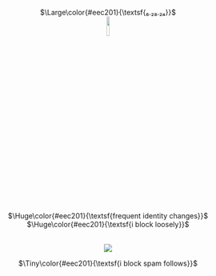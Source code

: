 <p align="center">
$\Large\color{#eec201}{\textsf{₆.₂₈.₂₄}}$ <br>
<img style="width: 10%; height: 10%" src="https://file.garden/ZwwJTXO4W1VL_e-Z/revive.png"> <br>
$\Huge\color{#eec201}{\textsf{frequent identity changes}}$	<br>
$\Huge\color{#eec201}{\textsf{i block loosely}}$	<br>
<br>
<p align="center">
<img width="" height="" src="https://spotify-github-profile.kittinanx.com/api/view?uid=251g0s1532yr2zbl905v9wg9v&cover_image=true&theme=novatorem&show_offline=true&background_color=514343&interchange=false&bar_color=eec201&bar_color_cover=false"
    </p>
<p align="center">
$\Tiny\color{#eec201}{\textsf{i block spam follows}}$ <br>
